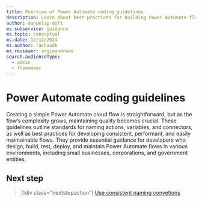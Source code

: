 ```yaml
---
title: Overview of Power Automate coding guidelines
description: Learn about best practices for building Power Automate flows.
author: manuelap-msft
ms.subservice: guidance
ms.topic: conceptual
ms.date: 12/12/2024
ms.author: rachaudh
ms.reviewer: angieandrews
search.audienceType: 
  - admin
  - flowmaker
---
```


# Power Automate coding guidelines

Creating a simple Power Automate cloud flow is straightforward, but as the flow’s complexity grows, maintaining quality becomes crucial. These guidelines outline standards for naming actions, variables, and connectors, as well as best practices for developing consistent, performant, and easily maintainable flows. They provide essential guidance for developers who design, build, test, deploy, and maintain Power Automate flows in various environments, including small businesses, corporations, and government entities.

## Next step

> [!div class="nextstepaction"]
> [Use consistent naming convetions](use-consistent-naming-conventions.md)

